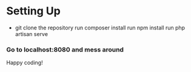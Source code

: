 <h1> Setting Up </h1>
<p> 
  <ul>
  <li>
    git clone the repository
    run composer install 
    run npm install
    run php artisan serve 
    </li>
    </ul>
 
  <h3> Go to localhost:8080 and mess around </h3>
 <p>
  Happy coding!
      
    
